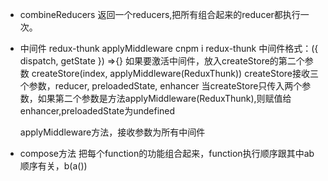 - combineReducers
  返回一个reducers,把所有组合起来的reducer都执行一次。

- 中间件  redux-thunk applyMiddleware
  cnpm i redux-thunk
  中间件格式：({ dispatch, getState }) =>{}
  如果要激活中间件，放入createStore的第二个参数 createStore(index, applyMiddleware(ReduxThunk))
  createStore接收三个参数，reducer, preloadedState, enhancer
  当createStore只传入两个参数，如果第二个参数是方法applyMiddleware(ReduxThunk),则赋值给enhancer,preloadedState为undefined

  applyMiddleware方法，接收参数为所有中间件

- compose方法
  把每个function的功能组合起来，function执行顺序跟其中ab顺序有关，b(a())
